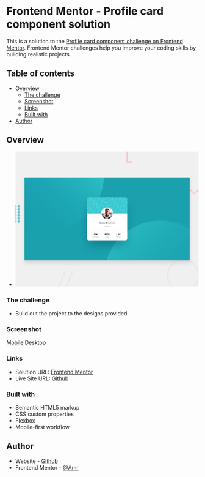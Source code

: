 # Frontend Mentor - Profile card component solution

This is a solution to the [Profile card component challenge on Frontend Mentor](https://www.frontendmentor.io/challenges/profile-card-component-cfArpWshJ). Frontend Mentor challenges help you improve your coding skills by building realistic projects. 

## Table of contents

- [Overview](#overview)
  - [The challenge](#the-challenge)
  - [Screenshot](#screenshot)
  - [Links](#links)
  - [Built with](#built-with)
- [Author](#author)

## Overview

- ![Design preview for the Profile card component coding challenge](./design/desktop-preview.jpg)


### The challenge

- Build out the project to the designs provided

### Screenshot

[Mobile](https://i.imgur.com/XKJ3Fya.jpeg)
[Desktop](https://i.imgur.com/woN6Ple.jpeg)
### Links

- Solution URL: [Frontend Mentor](https://www.frontendmentor.io/solutions/profilecardcomponentmain-with-flexbox-8Ih3A_7lgv)
- Live Site URL: [Github](https://amrmabdelazeem.github.io/profile-card-component-main/)

### Built with

- Semantic HTML5 markup
- CSS custom properties
- Flexbox
- Mobile-first workflow

## Author

- Website - [Github](https://github.com/amrmabdelazeem)
- Frontend Mentor - [@Amr](https://www.frontendmentor.io/profile/amrmabdelazeem)

